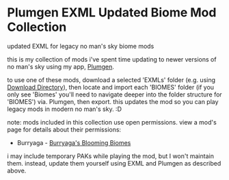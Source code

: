 # Plumgen EXML Updated Biome Mod Collection
updated EXML for legacy no man's sky biome mods

this is my collection of mods i've spent time updating to newer versions of no man's sky using my app, [Plumgen](https://github.com/SunnySummit/PLUMGEN).

to use one of these mods, download a selected 'EXMLs' folder (e.g. using [Download Directory](https://download-directory.github.io/)), then locate and import each 'BIOMES' folder (if you only see 'Biomes' you'll need to navigate deeper into the folder structure for 'BIOMES') via. Plumgen, then export. this updates the mod so you can play legacy mods in modern no man's sky. :D

note: mods included in this collection use open permissions. view a mod's page for details about their permissions:

- Burryaga - [Burryaga's Blooming Biomes](https://www.nexusmods.com/nomanssky/mods/2057)

i may include temporary PAKs while playing the mod, but I won't maintain them. instead, update them yourself using EXML and Plumgen as described above.
